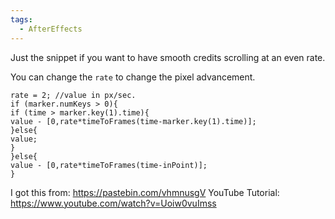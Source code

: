 ```yaml
---
tags:
  - AfterEffects
---
```



Just the snippet if you want to have smooth credits scrolling at an even rate.

You can change the `rate` to change the pixel advancement. 

```
rate = 2; //value in px/sec.
if (marker.numKeys > 0){
if (time > marker.key(1).time){
value - [0,rate*timeToFrames(time-marker.key(1).time)];
}else{
value;
}
}else{
value - [0,rate*timeToFrames(time-inPoint)];
}
```

I got this from: https://pastebin.com/vhmnusgV
YouTube Tutorial: https://www.youtube.com/watch?v=Uoiw0vuImss

